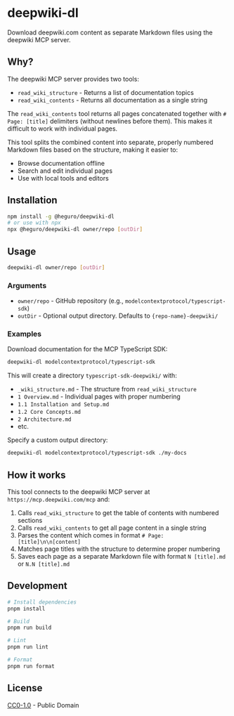 # deepwiki-dl

Download deepwiki.com content as separate Markdown files using the deepwiki MCP server.

## Why?

The deepwiki MCP server provides two tools:
- `read_wiki_structure` - Returns a list of documentation topics
- `read_wiki_contents` - Returns all documentation as a single string

The `read_wiki_contents` tool returns all pages concatenated together with `# Page: [title]` delimiters (without newlines before them). This makes it difficult to work with individual pages.

This tool splits the combined content into separate, properly numbered Markdown files based on the structure, making it easier to:
- Browse documentation offline
- Search and edit individual pages
- Use with local tools and editors

## Installation

```bash
npm install -g @heguro/deepwiki-dl
# or use with npx
npx @heguro/deepwiki-dl owner/repo [outDir]
```

## Usage

```bash
deepwiki-dl owner/repo [outDir]
```

### Arguments

- `owner/repo` - GitHub repository (e.g., `modelcontextprotocol/typescript-sdk`)
- `outDir` - Optional output directory. Defaults to `{repo-name}-deepwiki/`

### Examples

Download documentation for the MCP TypeScript SDK:

```bash
deepwiki-dl modelcontextprotocol/typescript-sdk
```

This will create a directory `typescript-sdk-deepwiki/` with:

- `_wiki_structure.md` - The structure from `read_wiki_structure`
- `1 Overview.md` - Individual pages with proper numbering
- `1.1 Installation and Setup.md`
- `1.2 Core Concepts.md`
- `2 Architecture.md`
- etc.

Specify a custom output directory:

```bash
deepwiki-dl modelcontextprotocol/typescript-sdk ./my-docs
```

## How it works

This tool connects to the deepwiki MCP server at `https://mcp.deepwiki.com/mcp` and:

1. Calls `read_wiki_structure` to get the table of contents with numbered sections
2. Calls `read_wiki_contents` to get all page content in a single string
3. Parses the content which comes in format `# Page: [title]\n\n[content]`
4. Matches page titles with the structure to determine proper numbering
5. Saves each page as a separate Markdown file with format `N [title].md` or `N.N [title].md`

## Development

```bash
# Install dependencies
pnpm install

# Build
pnpm run build

# Lint
pnpm run lint

# Format
pnpm run format
```

## License

[CC0-1.0](LICENSE) - Public Domain
